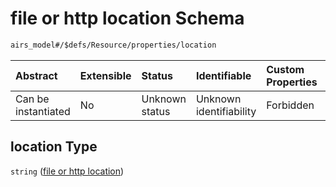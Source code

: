 # file or http location Schema

```txt
airs_model#/$defs/Resource/properties/location
```



| Abstract            | Extensible | Status         | Identifiable            | Custom Properties | Additional Properties | Access Restrictions | Defined In                                                                |
| :------------------ | :--------- | :------------- | :---------------------- | :---------------- | :-------------------- | :------------------ | :------------------------------------------------------------------------ |
| Can be instantiated | No         | Unknown status | Unknown identifiability | Forbidden         | Allowed               | none                | [model.schema.json\*](../../out/model.schema.json "open original schema") |

## location Type

`string` ([file or http location](model-defs-resource-properties-file-or-http-location.md))
